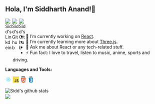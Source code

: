 ## Hola, I'm Siddharth Anand!👋

<a href="https://www.linkedin.com/in/siddharthanand1998/">
  <img align="left" alt="Sidd's Linkdein" width="22px" src="https://cdn.jsdelivr.net/npm/simple-icons@v3/icons/linkedin.svg" />
</a>
<a href="https://github.com/siddanand">
  <img align="left" alt="Sidd's Github" width="22px" src="https://cdn.jsdelivr.net/npm/simple-icons@v3/icons/github.svg" />
</a>
<a href="https://codesandbox.io/u/chandiboy.18">
  <img align="left" alt="Sidd's Github" width="22px" src="https://cdn.jsdelivr.net/npm/simple-icons@3.13.0/icons/codesandbox.svg" />
</a>
<br/>
<br/>


- 🔭 I’m currently working on [React](https://reactjs.org/).
- 🌱 I’m currently learning more about [Three.js](https://threejs.org/).
- 💬 Ask me about React or any tech-related stuff.
- ⚡ Fun fact: I love to travel, listen to music, anime, sports and driving.


**Languages and Tools:**  

<code><img height="20" src="https://raw.githubusercontent.com/github/explore/80688e429a7d4ef2fca1e82350fe8e3517d3494d/topics/react/react.png"></code>
<code><img height="20" src="https://raw.githubusercontent.com/github/explore/80688e429a7d4ef2fca1e82350fe8e3517d3494d/topics/javascript/javascript.png"></code>
<code><img height="20" src="https://raw.githubusercontent.com/github/explore/80688e429a7d4ef2fca1e82350fe8e3517d3494d/topics/html/html.png"></code>
<code><img height="20" src="https://raw.githubusercontent.com/github/explore/80688e429a7d4ef2fca1e82350fe8e3517d3494d/topics/css/css.png"></code>

<a href="https://github.com/siddanand">
 <img height="auto" width="500px" align="left" src="https://github-readme-stats.vercel.app/api?username=siddanand&show_icons=true&theme=dark&line_height=27" alt="Sidd's github stats"/>
</a>
<a href="https://github.com/siddanand">
  <img align="center" src="https://github-readme-stats.vercel.app/api/top-langs/?username=siddanand&theme=dark&hide_langs_below=1" />
</a>

